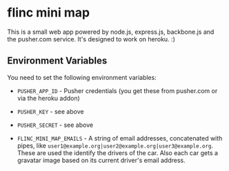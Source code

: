# flinc mini map

This is a small web app powered by node.js, express.js, backbone.js and the pusher.com service. It's designed to work on heroku. :)

## Environment Variables

You need to set the following environment variables:

* `PUSHER_APP_ID` - Pusher credentials (you get these from pusher.com or via the heroku addon)

* `PUSHER_KEY` - see above

* `PUSHER_SECRET` - see above

* `FLINC_MINI_MAP_EMAILS` - A string of email addresses, concatenated with pipes, like `user1@example.org|user2@example.org|user3@example.org`. These are used the identify the drivers of the car. Also each car gets a gravatar image based on its current driver's email address.